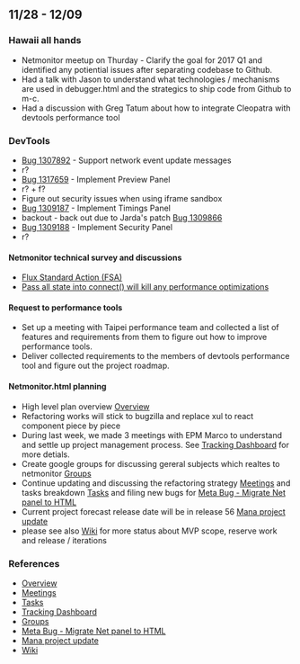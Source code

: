 ## 11/28 - 12/09

### Hawaii all hands

* Netmonitor meetup on Thurday - Clarify the goal for 2017 Q1 and identified any potiential issues after separating codebase to Github.
* Had a talk with Jason to understand what technologies / mechanisms are used in debugger.html and the strategics to ship code from Github to m-c.
* Had a discussion with Greg Tatum about how to integrate Cleopatra with devtools performance tool

### DevTools
* [Bug 1307892](https://bugzilla.mozilla.org/show_bug.cgi?id=1307892) - Support network event update messages 
 * r?
* [Bug 1317659](https://bugzilla.mozilla.org/show_bug.cgi?id=1317659) - Implement Preview Panel
 * r? + f?
 * Figure out security issues when using iframe sandbox
* [Bug 1309187](https://bugzilla.mozilla.org/show_bug.cgi?id=1309187) - Implement Timings Panel
 * backout - back out due to Jarda's patch [Bug 1309866](https://bugzilla.mozilla.org/show_bug.cgi?id=1309866)
* [Bug 1309188](https://bugzilla.mozilla.org/show_bug.cgi?id=1317659) - Implement Security Panel
 * r?

#### Netmonitor technical survey and discussions

* [Flux Standard Action (FSA)](https://groups.google.com/a/mozilla.com/forum/#!msg/netmonitor/CcIgCLLukVc/3lZtlJJgAwAJ)
* [Pass all state into connect() will kill any performance optimizations](https://groups.google.com/a/mozilla.com/forum/#!topic/netmonitor/Oq8MyZ7tfDk)

#### Request to performance tools
 * Set up a meeting with Taipei performance team and collected a list of features and requirements from them to figure out how to improve performance tools.
 * Deliver collected requirements to the members of devtools performance tool and figure out the project roadmap.

#### Netmonitor.html planning
 * High level plan overview [Overview]
 * Refactoring works will stick to bugzilla and replace xul to react component piece by piece
 * During last week, we made 3 meetings with EPM Marco to understand and settle up project management process. See [Tracking Dashboard] for more detials.
 * Create google groups for discussing gereral subjects which realtes to netmonitor [Groups]
 * Continue updating and discussing the refactoring strategy [Meetings] and tasks breakdown [Tasks] and filing new bugs for [Meta Bug - Migrate Net panel to HTML]
 * Current project forecast release date will be in release 56 [Mana project update]
 * please see also [Wiki] for more status about MVP scope, reserve work and release / iterations

### References
* [Overview]
* [Meetings]
* [Tasks]
* [Tracking Dashboard]
* [Groups]
* [Meta Bug - Migrate Net panel to HTML]
* [Mana project update]
* [Wiki]

[Overview]: https://docs.google.com/document/d/19lyV04YtfX9X5ev2rhFeIuQPaVApgl8qdFpe4Rw4Np4/edit?usp=sharing
[Meetings]: https://docs.google.com/a/mozilla.com/document/d/1FneFiHkLMJjWFhFYI13IWlr02W5mCRsEqZQPUJHWmSU/edit?usp=sharing
[Tasks]: https://docs.google.com/document/d/1NUiCCwDutuuNQhKXYnBFt28LX0qFIylgXwmxHeuRKtY/edit?usp=sharing
[Tracking Dashboard]: https://docs.google.com/spreadsheets/d/17BXGCnQ5AFew1BBhXXsBxP3G_JpyLMow8HjEcivvEZQ/edit?usp=sharing
[Groups]: https://groups.google.com/a/mozilla.com/forum/#!forum/netmonitor
[Meta Bug - Migrate Net panel to HTML]: https://bugzilla.mozilla.org/show_bug.cgi?id=1307743
[Mana project update]: https://mana.mozilla.org/wiki/display/PM/Netmonitor+Project+Update
[Wiki]: https://wiki.mozilla.org/DevTools/Netmonitor
